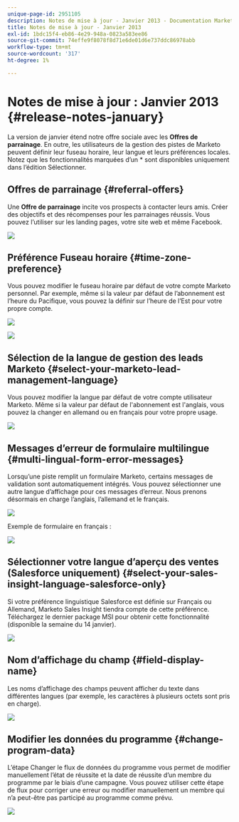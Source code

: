 ```yaml
---
unique-page-id: 2951105
description: Notes de mise à jour - Janvier 2013 - Documentation Marketo - Documentation du produit
title: Notes de mise à jour - Janvier 2013
exl-id: 1bdc15f4-eb86-4e29-948a-0823a583ee86
source-git-commit: 74effe9f8078f8d71e6de01d6e737ddc86978abb
workflow-type: tm+mt
source-wordcount: '317'
ht-degree: 1%

---
```


# Notes de mise à jour : Janvier 2013 {#release-notes-january}

La version de janvier étend notre offre sociale avec les **Offres de parrainage**. En outre, les utilisateurs de la gestion des pistes de Marketo peuvent définir leur fuseau horaire, leur langue et leurs préférences locales. Notez que les fonctionnalités marquées d’un * sont disponibles uniquement dans l’édition Sélectionner.

## Offres de parrainage {#referral-offers}

Une **Offre de parrainage** incite vos prospects à contacter leurs amis. Créer des objectifs et des récompenses pour les parrainages réussis. Vous pouvez l’utiliser sur les landing pages, votre site web et même Facebook.

![](assets/image2014-9-22-15-3a20-3a13.png)

## Préférence Fuseau horaire {#time-zone-preference}

Vous pouvez modifier le fuseau horaire par défaut de votre compte Marketo personnel. Par exemple, même si la valeur par défaut de l’abonnement est l’heure du Pacifique, vous pouvez la définir sur l’heure de l’Est pour votre propre compte.

![](assets/image2014-9-22-15-3a20-3a41.png)

![](assets/image2014-9-22-15-3a21-3a2.png)

## Sélection de la langue de gestion des leads Marketo {#select-your-marketo-lead-management-language}

Vous pouvez modifier la langue par défaut de votre compte utilisateur Marketo. Même si la valeur par défaut de l&#39;abonnement est l&#39;anglais, vous pouvez la changer en allemand ou en français pour votre propre usage.

![](assets/image2014-9-22-15-3a21-3a18.png)

## Messages d’erreur de formulaire multilingue {#multi-lingual-form-error-messages}

Lorsqu’une piste remplit un formulaire Marketo, certains messages de validation sont automatiquement intégrés. Vous pouvez sélectionner une autre langue d’affichage pour ces messages d’erreur. Nous prenons désormais en charge l’anglais, l’allemand et le français.

![](assets/image2014-9-22-15-3a21-3a33.png)

Exemple de formulaire en français :

![](assets/image2014-9-22-15-3a22-3a2.png)

## Sélectionner votre langue d’aperçu des ventes (Salesforce uniquement) {#select-your-sales-insight-language-salesforce-only}

Si votre préférence linguistique Salesforce est définie sur Français ou Allemand, Marketo Sales Insight tiendra compte de cette préférence. Téléchargez le dernier package MSI pour obtenir cette fonctionnalité (disponible la semaine du 14 janvier).

![](assets/image2014-9-22-15-3a22-3a31.png)

## Nom d’affichage du champ {#field-display-name}

Les noms d’affichage des champs peuvent afficher du texte dans différentes langues (par exemple, les caractères à plusieurs octets sont pris en charge).

![](assets/image2014-9-22-15-3a22-3a56.png)

## Modifier les données du programme {#change-program-data}

L’étape Changer le flux de données du programme vous permet de modifier manuellement l’état de réussite et la date de réussite d’un membre du programme par le biais d’une campagne. Vous pouvez utiliser cette étape de flux pour corriger une erreur ou modifier manuellement un membre qui n’a peut-être pas participé au programme comme prévu.

![](assets/image2014-9-22-15-3a23-3a23.png)
